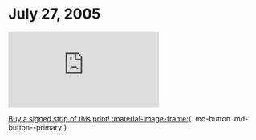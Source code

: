 # July 27, 2005

![](https://www.achewood.com/comic.php?date=07272005)

[Buy a signed strip of this print! :material-image-frame:](https://achewood-holiday-pop-up.myshopify.com/products/strip#07272005){ .md-button .md-button--primary }
